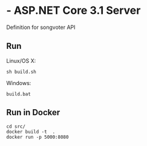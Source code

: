 #  - ASP.NET Core 3.1 Server

Definition for songvoter API

## Run

Linux/OS X:

```
sh build.sh
```

Windows:

```
build.bat
```
## Run in Docker

```
cd src/
docker build -t  .
docker run -p 5000:8080 
```
